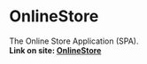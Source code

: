 # OnlineStore
The Online Store Application (SPA).  
**Link on site: [OnlineStore](https://sttr19.github.io/OnlineStore/)**

